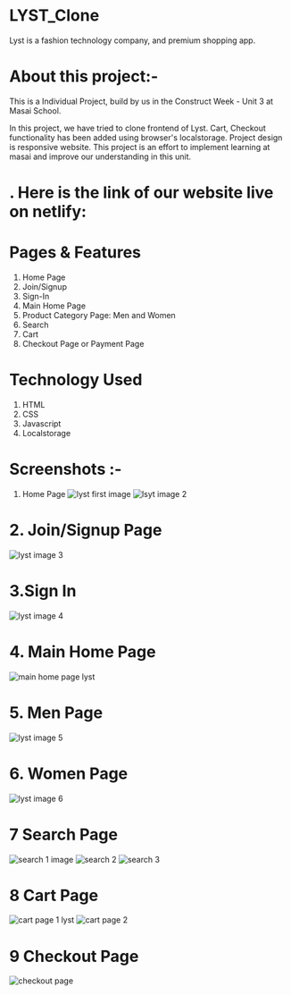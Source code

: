 # LYST_Clone

Lyst is a fashion technology company, and premium shopping app.

# About this project:-

This is a Individual Project, build by us in the Construct Week - Unit 3 at Masai School.

In this project, we have tried to clone frontend of Lyst. Cart, Checkout functionality has been added using browser's localstorage.
Project design is responsive website. This project is an effort to implement learning at masai and improve our understanding in this unit.

# . Here is the link of our website live on netlify:

# Pages & Features 
 
 1. Home Page
 2. Join/Signup
 3. Sign-In
 4. Main Home Page
 5. Product Category Page: Men and Women
 6. Search
 7. Cart
 8. Checkout Page or Payment Page
 
  # Technology Used
 
 1. HTML
 2. CSS
 3. Javascript
 4. Localstorage

# Screenshots :-
1. Home Page
![lyst first image](https://user-images.githubusercontent.com/92791586/173990127-36bea0e4-1383-48cb-a4c0-9aa42badb3e2.PNG)
![lsyt image 2](https://user-images.githubusercontent.com/92791586/173990174-bd88bc76-8722-4b1c-a3b4-e29cbfaa2d38.PNG)

# 2. Join/Signup Page
![lyst image 3](https://user-images.githubusercontent.com/92791586/173990267-e09a7afb-c3c3-4faa-9da1-b37b3296a591.PNG)

# 3.Sign In
![lyst image 4](https://user-images.githubusercontent.com/92791586/173990278-8ed3c18c-2783-4b1a-acdb-9b0cb7ec17fd.PNG)

# 4. Main Home Page
![main home page lyst](https://user-images.githubusercontent.com/92791586/173990302-7ba773ec-68ab-4a1f-a168-d8a516ef98a6.PNG)

# 5. Men Page
![lyst image 5](https://user-images.githubusercontent.com/92791586/173990372-e49cf52b-6957-4452-ac28-d5a7f77de694.PNG)

# 6. Women Page
![lyst image 6](https://user-images.githubusercontent.com/92791586/173990396-ed1c4fb5-a1ab-4ac0-a0ea-ea6e3bd2c298.PNG)

# 7 Search Page
 ![search 1 image](https://user-images.githubusercontent.com/92791586/173992223-e77f9a9c-1609-4917-a0ac-1ae25a02349f.PNG)
![search 2](https://user-images.githubusercontent.com/92791586/173992261-5a883a51-540b-41ad-9c5c-fc22a4b820af.PNG)
![search 3](https://user-images.githubusercontent.com/92791586/173992297-2d3ad6e6-599d-4520-9198-4d02119de8f2.PNG)


# 8 Cart Page
![cart page 1 lyst](https://user-images.githubusercontent.com/92791586/173990499-29af82e7-7ef2-451f-97a1-4a2b728cf17f.PNG)
![cart page 2](https://user-images.githubusercontent.com/92791586/173990518-719ebf07-d3a3-40fd-804d-ce28e10d355c.PNG)

# 9 Checkout Page
![checkout page](https://user-images.githubusercontent.com/92791586/173990537-886c22df-8fdf-440d-a593-ccc556f58aa5.PNG)


  

 
